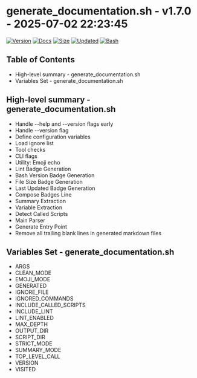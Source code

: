 # generate_documentation.sh - v1.7.0 - 2025-07-02 22:23:45

[![Version](https://img.shields.io/badge/version-1.7.0-purple.svg)](./generate_documentation.sh)
[![Docs](https://img.shields.io/badge/docs-generated-orange.svg)](./docs/generate_documentation.md)
[![Size](https://img.shields.io/badge/size-9.6K-yellow)](./generate_documentation.sh)
[![Updated](https://img.shields.io/badge/updated-2025--07--02-blue)](./generate_documentation.sh)
[![Bash](https://img.shields.io/badge/bash-5--2--37-red)](https://www.gnu.org/software/bash/)

## Table of Contents
- High-level summary - generate_documentation.sh
- Variables Set - generate_documentation.sh

## High-level summary - generate_documentation.sh
- Handle --help and --version flags early
- Handle --version flag
- Define configuration variables
- Load ignore list
- Tool checks
- CLI flags
- Utility: Emoji echo
- Lint Badge Generation
- Bash Version Badge Generation
- File Size Badge Generation
- Last Updated Badge Generation
- Compose Badges Line
- Summary Extraction
- Variable Extraction
- Detect Called Scripts
- Main Parser
- Generate Entry Point
- Remove all trailing blank lines in generated markdown files

## Variables Set - generate_documentation.sh
- ARGS
- CLEAN_MODE
- EMOJI_MODE
- GENERATED
- IGNORE_FILE
- IGNORED_COMMANDS
- INCLUDE_CALLED_SCRIPTS
- INCLUDE_LINT
- LINT_ENABLED
- MAX_DEPTH
- OUTPUT_DIR
- SCRIPT_DIR
- STRICT_MODE
- SUMMARY_MODE
- TOP_LEVEL_CALL
- VERSION
- VISITED
